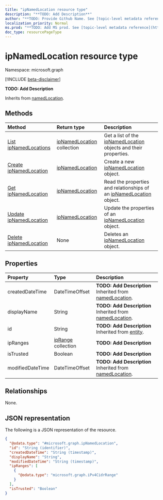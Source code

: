 ```yaml
---
title: "ipNamedLocation resource type"
description: "**TODO: Add Description**"
author: "**TODO: Provide Github Name. See [topic-level metadata reference](https://msgo.azurewebsites.net/add/document/guidelines/metadata.html#topic-level-metadata)**"
localization_priority: Normal
ms.prod: "**TODO: Add MS prod. See [topic-level metadata reference](https://msgo.azurewebsites.net/add/document/guidelines/metadata.html#topic-level-metadata)**"
doc_type: resourcePageType
---
```


# ipNamedLocation resource type

Namespace: microsoft.graph

[!INCLUDE [beta-disclaimer](../../includes/beta-disclaimer.md)]

**TODO: Add Description**


Inherits from [namedLocation](../resources/namedlocation.md).

## Methods
|Method|Return type|Description|
|:---|:---|:---|
|[List ipNamedLocations](../api/ipnamedlocation-list.md)|[ipNamedLocation](../resources/ipnamedlocation.md) collection|Get a list of the [ipNamedLocation](../resources/ipnamedlocation.md) objects and their properties.|
|[Create ipNamedLocation](../api/ipnamedlocation-create.md)|[ipNamedLocation](../resources/ipnamedlocation.md)|Create a new [ipNamedLocation](../resources/ipnamedlocation.md) object.|
|[Get ipNamedLocation](../api/ipnamedlocation-get.md)|[ipNamedLocation](../resources/ipnamedlocation.md)|Read the properties and relationships of an [ipNamedLocation](../resources/ipnamedlocation.md) object.|
|[Update ipNamedLocation](../api/ipnamedlocation-update.md)|[ipNamedLocation](../resources/ipnamedlocation.md)|Update the properties of an [ipNamedLocation](../resources/ipnamedlocation.md) object.|
|[Delete ipNamedLocation](../api/ipnamedlocation-delete.md)|None|Deletes an [ipNamedLocation](../resources/ipnamedlocation.md) object.|

## Properties
|Property|Type|Description|
|:---|:---|:---|
|createdDateTime|DateTimeOffset|**TODO: Add Description** Inherited from [namedLocation](../resources/namedlocation.md).|
|displayName|String|**TODO: Add Description** Inherited from [namedLocation](../resources/namedlocation.md).|
|id|String|**TODO: Add Description** Inherited from [entity](../resources/entity.md).|
|ipRanges|[ipRange](../resources/iprange.md) collection|**TODO: Add Description**|
|isTrusted|Boolean|**TODO: Add Description**|
|modifiedDateTime|DateTimeOffset|**TODO: Add Description** Inherited from [namedLocation](../resources/namedlocation.md).|

## Relationships
None.

## JSON representation
The following is a JSON representation of the resource.
<!-- {
  "blockType": "resource",
  "keyProperty": "id",
  "@odata.type": "microsoft.graph.ipNamedLocation",
  "baseType": "microsoft.graph.namedLocation",
  "openType": false
}
-->
``` json
{
  "@odata.type": "#microsoft.graph.ipNamedLocation",
  "id": "String (identifier)",
  "createdDateTime": "String (timestamp)",
  "displayName": "String",
  "modifiedDateTime": "String (timestamp)",
  "ipRanges": [
    {
      "@odata.type": "microsoft.graph.iPv4CidrRange"
    }
  ],
  "isTrusted": "Boolean"
}
```

